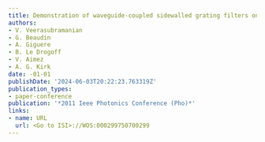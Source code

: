 ```yaml
---
title: Demonstration of waveguide-coupled sidewalled grating filters on SOI
authors:
- V. Veerasubramanian
- G. Beaudin
- A. Giguere
- B. Le Drogoff
- V. Aimez
- A. G. Kirk
date: -01-01
publishDate: '2024-06-03T20:22:23.763319Z'
publication_types:
- paper-conference
publication: '*2011 Ieee Photonics Conference (Pho)*'
links:
- name: URL
  url: <Go to ISI>://WOS:000299750700299
---
```

